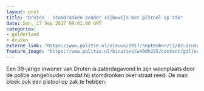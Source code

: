 ```yaml
---
layout: post
title: "Druten - Stomdronken zonder rijbewijs met pistool op zak"
date: Sun, 17 Sep 2017 09:01:00 GMT
categories: 
- gelderland 
- druten 
externe_link: "https://www.politie.nl/nieuws/2017/september/17/02-druten-stomdronken-zonder-rijbewijs-met-pistool-op-zak.html"
feature_image: "https://www.politie.nl/binaries/w400h225/content/gallery/politie/stockfotos/algemeen/agenten-bij-dienstauto-richten-taser-op-man-1---kopie.jpg"
---
```


Een 39-jarige inwoner van Druten is zaterdagavond in zijn woonplaats door de politie aangehouden omdat hij stomdronken over straat reed. De man bleek ook een pistool op zak te hebben.
